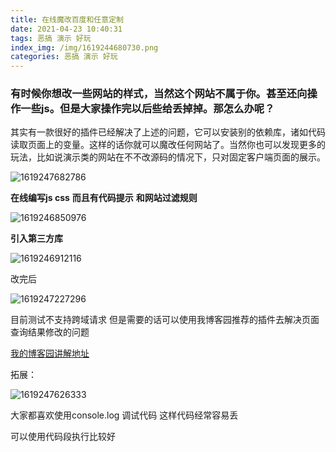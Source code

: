 ```yaml
---
title: 在线魔改百度和任意定制
date: 2021-04-23 10:40:31
tags: 恶搞 演示 好玩
index_img: /img/1619244680730.png
categories: 恶搞 演示 好玩
---
```


### **有时候你想改一些网站的样式，当然这个网站不属于你。甚至还向操作一些js。但是大家操作完以后些给丢掉掉。那怎么办呢？**

 其实有一款很好的插件已经解决了上述的问题，它可以安装别的依赖库，诸如代码读取页面上的变量。这样的话你就可以魔改任何网站了。当然你也可以发现更多的玩法，比如说演示类的网站在不不改源码的情况下，只对固定客户端页面的展示。

![1619247682786](1619247682786.png)

  **在线编写js  css** **而且有代码提示** **和网站过滤规则**

![1619246850976](1619246850976.png)

**引入第三方库**

![1619246912116](1619246912116.png)

改完后

![1619247227296](1619247227296.png)

目前测试不支持跨域请求 但是需要的话可以使用我博客园推荐的插件去解决页面查询结果修改的问题

[我的博客园讲解地址](https://www.cnblogs.com/byksj/p/14267026.html)



拓展：

![1619247626333](1619247626333.png)

大家都喜欢使用console.log  调试代码  这样代码经常容易丢

可以使用代码段执行比较好